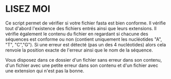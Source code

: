 # LISEZ MOI

Ce script permet de vérifier si votre fichier fasta est bien conforme. Il vérifie tout d'abord l'existence des fichiers entrés ainsi que leurs extensions. Il vérifie également le contenu du fichier en regardant si chacune des séquences est conforme ou non (contient uniquement les nucléotides "A", "T", "C","G"). Si une erreur est détecté (pas un des 4 nucléotides) alors cela renvoie la position exacte de l'erreur ainsi que le nom de la séquence.

Vous disposez dans ce dossier d'un fichier sans erreur dans son contenu, d'un fichier avec une petite erreur dans son contenu et d'un fichier avec une extension qui n'est pas la bonne. 
